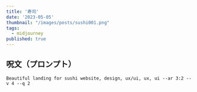```yaml
---
title: '寿司'
date: '2023-05-05'
thumbnail: "/images/posts/sushi001.png"
tags:
  - midjourney
published: true
---
```


## 呪文（プロンプト）
```
Beautiful landing for sushi website, design, ux/ui, ux, ui --ar 3:2 --v 4 --q 2
```